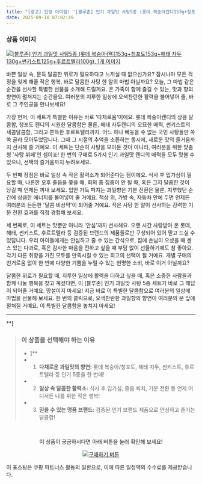 ```yaml
---
title: "[광고] 인생 아이템! '[블루존] 인기 과일맛 사탕5종 (롯데 복숭아캔디153g+청포도153g+해태 자두130g+썬키스트125g+후르트텔라100g), 1개'을(를) 만나보세요."
date: 2025-09-10 07:02:49
---
```

### 상품 이미지
[![[블루존] 인기 과일맛 사탕5종 (롯데 복숭아캔디153g+청포도153g+해태 자두130g+썬키스트125g+후르트텔라100g), 1개 이미지](https://ads-partners.coupang.com/image1/T5QVv4XN1rwgPMW9T2cf9veibhIwVoY2A__6cIVUVc--N_aki76Xrz6l9xMdIyPj8vBHqC5DoErA53qZvbbsJtyTP5wDAZhTBS8hQGABqtP8mMZ_GVtNAbQYMvFD-a7YD8ZPwriE4Y6RcGIO1QTbVnQmXji9blY5mSo7T4mAocRSKrtcPtKVYR1CYZ5i4C4moNvONTDda4jsOWBuTKFvs8hRio8GkkAkapIoglVZsEUOdCSJjtlK-j1Ml7Vzem8v3ypPNM2z62rNH8ioFYhUb71owFzYIG7th9UfZB1fAPV7O1CK-oNVQeNraw==)](https://link.coupang.com/re/AFFSDP?lptag=AF8916626&pageKey=8717868974&itemId=25321429347&vendorItemId=92316378242&traceid=V0-153-13e6175367b3032e&clickBeacon=1a872540-8e14-11f0-ba47-b0e7aa4ceb8b%7E3&requestid=20250910160224382197804215&token=31850C%7CMIXED)

바쁜 일상 속, 문득 달콤한 위로가 필요하다고 느끼실 때 없으신가요? 잠시나마 모든 걱정을 잊게 해줄 작은 행복, 바로 달콤한 사탕 한 알의 마법 아닐까요? 오늘, 그 마법 같은 순간을 선사할 특별한 선물을 소개해 드릴게요. 온 가족이 함께 즐길 수 있는, 맛과 향의 향연이 펼쳐지는 순간을요. 여러분의 지루한 일상에 오색찬란한 활력을 불어넣어 줄, 바로 그 주인공을 만나보세요!

가장 먼저, 이 세트가 특별한 이유는 바로 '다채로움'이에요. 롯데 복숭아캔디의 상큼 달콤함, 청포도 캔디의 시원한 달콤함은 물론, 해태 자두캔디의 오묘한 매력, 썬키스트의 새콤달콤함, 그리고 쫀득한 후르트텔라까지. 어느 하나 빼놓을 수 없는 국민 사탕들만 쏙쏙 골라 모아두었답니다. 그때 그 시절의 추억을 소환하는 동시에, 새로운 맛의 즐거움까지 선사해 줄 거예요. 이 세트는 단순히 사탕을 모아둔 것이 아니라, 여러분을 위한 맞춤형 '사탕 뷔페'인 셈이죠! 한 번의 구매로 5가지 인기 과일맛 캔디의 매력을 모두 맛볼 수 있으니, 선택의 즐거움까지 누려보세요.

두 번째 장점은 바로 일상 속 작은 활력소가 되어준다는 점이에요. 식사 후 입가심이 필요할 때, 나른한 오후 졸음을 쫓을 때, 회의 중 집중이 안 될 때, 혹은 그저 달콤한 것이 당길 때 언제든 꺼내 보세요. 입안 가득 퍼지는 과일향은 기분 전환은 물론, 지루했던 순간에 상큼한 에너지를 불어넣어 줄 거예요. 책상 위, 가방 속, 자동차 안에 두면 언제든 여러분의 든든한 '달콤 비상약'이 되어줄 거예요. 작은 사탕 한 알이 선사하는 강력한 기분 전환 효과를 직접 경험해 보세요.

세 번째로, 이 세트는 맛뿐만 아니라 '안심'까지 선사해요. 오랜 시간 사랑받아 온 롯데, 해태, 썬키스트, 후르트텔라 등 검증된 브랜드의 제품들로만 구성되어 있어 믿고 드실 수 있답니다. 우리 아이들에게는 안심하고 줄 수 있는 간식으로, 집에 손님이 오셨을 때 센스 있는 다과로, 혹은 감사한 마음을 전하고 싶을 때 부담 없이 선물하기에도 참 좋아요. 각기 다른 취향을 가진 모두를 만족시킬 수 있는 최고의 선택이 될 거예요. 개별 구매의 번거로움 없이 한 번에 다양한 기쁨을 누릴 수 있는 현명한 소비, 바로 이거 아닐까요?

달콤한 위로가 필요할 때, 지루한 일상에 활력을 더하고 싶을 때, 혹은 소중한 사람들과 함께 나눌 행복을 찾고 계셨다면, 이 [블루존] 인기 과일맛 사탕 5종 세트가 바로 그 해답이 되어줄 거예요. 망설이지 마세요! 지금 바로 이 특별한 달콤함으로 여러분의 일상에 마법을 선물해 보세요. 한 번의 클릭으로, 오색찬란한 과일향의 향연이 여러분의 문 앞에 펼쳐질 거예요. 이 특별한 달콤함을 놓치지 마세요!

---

**[


> ### 이 상품을 선택해야 하는 이유
> - ]**
> - 1.  **다채로운 과일맛의 향연:** 롯데 복숭아/청포도, 해태 자두, 썬키스트, 후르트텔라 등 인기 5종을 한 번에!
> - 2.  **일상 속 달콤한 활력소:** 식사 후 입가심, 졸음 퇴치, 기분 전환 등 언제 어디서든 나를 위한 작은 행복!
> - 3.  **믿을 수 있는 명품 브랜드:** 검증된 인기 브랜드 제품으로 안심하고 즐기는 달콤함!


<br>

<div align="center">
  <p>이 상품이 궁금하시다면 아래 버튼을 눌러 확인해 보세요!</p>
  <a href="https://link.coupang.com/re/AFFSDP?lptag=AF8916626&pageKey=8717868974&itemId=25321429347&vendorItemId=92316378242&traceid=V0-153-13e6175367b3032e&clickBeacon=1a872540-8e14-11f0-ba47-b0e7aa4ceb8b%7E3&requestid=20250910160224382197804215&token=31850C%7CMIXED" target="_blank">
    <img src="https://img.shields.io/badge/지금 바로 구매하기-FF5722?style=for-the-badge&logo=coupa&logoColor=white" alt="구매하기 버튼">
  </a>
</div>

이 포스팅은 쿠팡 파트너스 활동의 일환으로, 이에 따른 일정액의 수수료를 제공받습니다.
